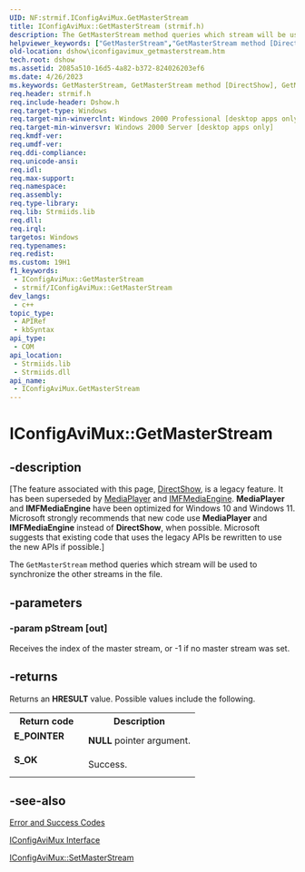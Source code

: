 ```yaml
---
UID: NF:strmif.IConfigAviMux.GetMasterStream
title: IConfigAviMux::GetMasterStream (strmif.h)
description: The GetMasterStream method queries which stream will be used to synchronize the other streams in the file.
helpviewer_keywords: ["GetMasterStream","GetMasterStream method [DirectShow]","GetMasterStream method [DirectShow]","IConfigAviMux interface","IConfigAviMux interface [DirectShow]","GetMasterStream method","IConfigAviMux.GetMasterStream","IConfigAviMux::GetMasterStream","IConfigAviMuxGetMasterStream","dshow.iconfigavimux_getmasterstream","strmif/IConfigAviMux::GetMasterStream"]
old-location: dshow\iconfigavimux_getmasterstream.htm
tech.root: dshow
ms.assetid: 2085a510-16d5-4a82-b372-824026203ef6
ms.date: 4/26/2023
ms.keywords: GetMasterStream, GetMasterStream method [DirectShow], GetMasterStream method [DirectShow],IConfigAviMux interface, IConfigAviMux interface [DirectShow],GetMasterStream method, IConfigAviMux.GetMasterStream, IConfigAviMux::GetMasterStream, IConfigAviMuxGetMasterStream, dshow.iconfigavimux_getmasterstream, strmif/IConfigAviMux::GetMasterStream
req.header: strmif.h
req.include-header: Dshow.h
req.target-type: Windows
req.target-min-winverclnt: Windows 2000 Professional [desktop apps only]
req.target-min-winversvr: Windows 2000 Server [desktop apps only]
req.kmdf-ver: 
req.umdf-ver: 
req.ddi-compliance: 
req.unicode-ansi: 
req.idl: 
req.max-support: 
req.namespace: 
req.assembly: 
req.type-library: 
req.lib: Strmiids.lib
req.dll: 
req.irql: 
targetos: Windows
req.typenames: 
req.redist: 
ms.custom: 19H1
f1_keywords:
 - IConfigAviMux::GetMasterStream
 - strmif/IConfigAviMux::GetMasterStream
dev_langs:
 - c++
topic_type:
 - APIRef
 - kbSyntax
api_type:
 - COM
api_location:
 - Strmiids.lib
 - Strmiids.dll
api_name:
 - IConfigAviMux.GetMasterStream
---
```


# IConfigAviMux::GetMasterStream


## -description

\[The feature associated with this page, [DirectShow](/windows/win32/directshow/directshow), is a legacy feature. It has been superseded by [MediaPlayer](/uwp/api/Windows.Media.Playback.MediaPlayer) and [IMFMediaEngine](/windows/win32/api/mfmediaengine/nn-mfmediaengine-imfmediaengine). **MediaPlayer** and **IMFMediaEngine** have been optimized for Windows 10 and Windows 11. Microsoft strongly recommends that new code use **MediaPlayer** and **IMFMediaEngine** instead of **DirectShow**, when possible. Microsoft suggests that existing code that uses the legacy APIs be rewritten to use the new APIs if possible.\]

The <code>GetMasterStream</code> method queries which stream will be used to synchronize the other streams in the file.

## -parameters

### -param pStream [out]

Receives the index of the master stream, or -1 if no master stream was set.

## -returns

Returns an <b>HRESULT</b> value. Possible values include the following.

<table>
<tr>
<th>Return code</th>
<th>Description</th>
</tr>
<tr>
<td width="40%">
<dl>
<dt><b>E_POINTER</b></dt>
</dl>
</td>
<td width="60%">
<b>NULL</b> pointer argument.

</td>
</tr>
<tr>
<td width="40%">
<dl>
<dt><b>S_OK</b></dt>
</dl>
</td>
<td width="60%">
Success.

</td>
</tr>
</table>

## -see-also

<a href="/windows/desktop/DirectShow/error-and-success-codes">Error and Success Codes</a>



<a href="/windows/desktop/api/strmif/nn-strmif-iconfigavimux">IConfigAviMux Interface</a>



<a href="/windows/desktop/api/strmif/nf-strmif-iconfigavimux-setmasterstream">IConfigAviMux::SetMasterStream</a>